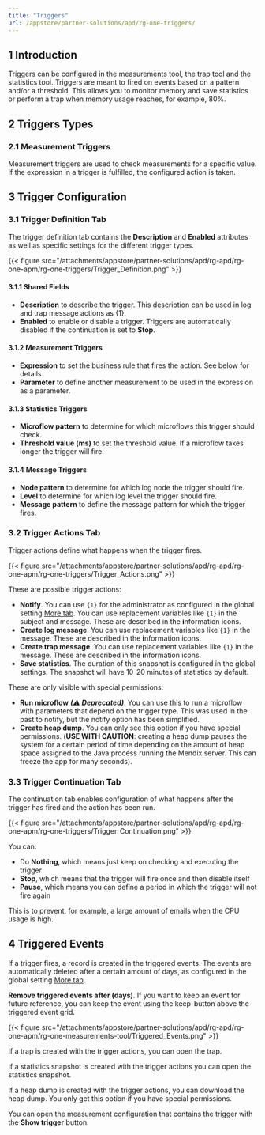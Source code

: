 ```yaml
---
title: "Triggers"
url: /appstore/partner-solutions/apd/rg-one-triggers/
---
```


## 1 Introduction

Triggers can be configured in the measurements tool, the trap tool and the statistics tool. Triggers are meant to fired on events based on a pattern and/or a threshold. This allows you to monitor memory and save statistics or perform a trap when memory usage reaches, for example, 80%. 

## 2 Triggers Types

### 2.1 Measurement Triggers

Measurement triggers are used to check measurements for a specific value. If the expression in a trigger is fulfilled, the configured action is taken.

## 3 Trigger Configuration

### 3.1 Trigger Definition Tab

The trigger definition tab contains the **Description** and **Enabled** attributes as well as specific settings for the different trigger types.

{{< figure src="/attachments/appstore/partner-solutions/apd/rg-apd/rg-one-apm/rg-one-triggers/Trigger_Definition.png" >}}   

#### 3.1.1 Shared Fields

* **Description** to describe the trigger. This description can be used in log and trap message actions as {1}.
* **Enabled** to enable or disable a trigger. Triggers are automatically disabled if the continuation is set to **Stop**.

#### 3.1.2 Measurement Triggers

* **Expression** to set the business rule that fires the action. See below for details.
* **Parameter** to define another measurement to be used in the expression as a parameter.

#### 3.1.3 Statistics Triggers

* **Microflow pattern** to determine for which microflows this trigger should check.
* **Threshold value (ms)** to set the threshold value. If a microflow takes longer the trigger will fire.

#### 3.1.4 Message Triggers

* **Node pattern** to determine for which log node the trigger should fire.
* **Level** to determine for which log level the trigger should fire.
* **Message pattern** to define the message pattern for which the trigger fires.

### 3.2 Trigger Actions Tab

Trigger actions define what happens when the trigger fires.

{{< figure src="/attachments/appstore/partner-solutions/apd/rg-apd/rg-one-apm/rg-one-triggers/Trigger_Actions.png" >}} 

These are possible trigger actions:

* **Notify**. You can use `{1}` for the administrator as configured in the global setting [More tab](/appstore/partner-solutions/apd/rg-one-configuration/#more). You can use replacement variables like `{1}` in the subject and message. These are described in the **i**nformation icons.
* **Create log message**. You can use replacement variables like `{1}` in the message. These are described in the **i**nformation icons.
* **Create trap message**. You can use replacement variables like `{1}` in the message. These are described in the **i**nformation icons.
* **Save statistics**. The duration of this snapshot is configured in the global settings. The snapshot will have 10-20 minutes of statistics by default.

These are only visible with special permissions:

* **Run microflow** ***(⚠ Deprecated)***. You can use this to run a microflow with parameters that depend on the trigger type. This was used in the past to notify, but the notify option has been simplified.
* **Create heap dump**. You can only see this option if you have special permissions. (**USE WITH CAUTION**: creating a heap dump pauses the system for a certain period of time depending on the amount of heap space assigned to the Java process running the Mendix server. This can freeze the app for many seconds).

### 3.3 Trigger Continuation Tab

The continuation tab enables configuration of what happens after the trigger has fired and the action has been run.

{{< figure src="/attachments/appstore/partner-solutions/apd/rg-apd/rg-one-apm/rg-one-triggers/Trigger_Continuation.png" >}}

You can:

* Do **Nothing**, which means just keep on checking and executing the trigger
* **Stop**, which means that the trigger will fire once and then disable itself
* **Pause**, which means you can define a period in which the trigger will not fire again

This is to prevent, for example, a large amount of emails when the CPU usage is high.

## 4 Triggered Events

If a trigger fires, a record is created in the triggered events. The events are automatically deleted after a certain amount of days, as configured in the global setting [More tab](/appstore/partner-solutions/apd/rg-one-configuration/#more). 

**Remove triggered events after (days)**. If you want to keep an event for future reference, you can keep the event using the keep-button above the triggered event grid.

{{< figure src="/attachments/appstore/partner-solutions/apd/rg-apd/rg-one-apm/rg-one-measurements-tool/Triggered_Events.png" >}}

If a trap is created with the trigger actions, you can open the trap.

If a statistics snapshot is created with the trigger actions you can open the statistics snapshot.

If a heap dump is created with the trigger actions, you can download the heap dump. You only get this option if you have special permissions.

You can open the measurement configuration that contains the trigger with the **Show trigger** button.
